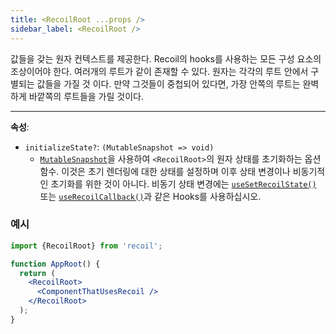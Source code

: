 ```yaml
---
title: <RecoilRoot ...props />
sidebar_label: <RecoilRoot />
---
```


값들을 갖는 원자 컨텍스트를 제공한다. Recoil의 hooks를 사용하는 모든 구성 요소의 조상이어야 한다. 여러개의 루트가 같이 존재할 수 있다. 원자는 각각의 루트 안에서 구별되는 값들을 가질 것 이다. 만약 그것들이 중첩되어 있다면, 가장 안쪽의 루트는 완벽하게 바깥쪽의 루트들을 가릴 것이다.

---

**속성**:

- `initializeState?`: `(MutableSnapshot => void)`
  - [`MutableSnapshot`](/docs/api-reference/core/Snapshot#transforming-snapshots)을 사용하여 `<RecoilRoot>`의 원자 상태를 초기화하는 옵션 함수. 이것은 초기 렌더링에 대한 상태를 설정하며 이후 상태 변경이나 비동기적인 초기화를 위한 것이 아니다. 비동기 상태 변경에는 [`useSetRecoilState()`](/docs/api-reference/core/useSetRecoilState) 또는 [`useRecoilCallback()`](/docs/api-reference/core/useRecoilCallback)과 같은 Hooks를 사용하십시오.

### 예시

```jsx
import {RecoilRoot} from 'recoil';

function AppRoot() {
  return (
    <RecoilRoot>
      <ComponentThatUsesRecoil />
    </RecoilRoot>
  );
}
```
